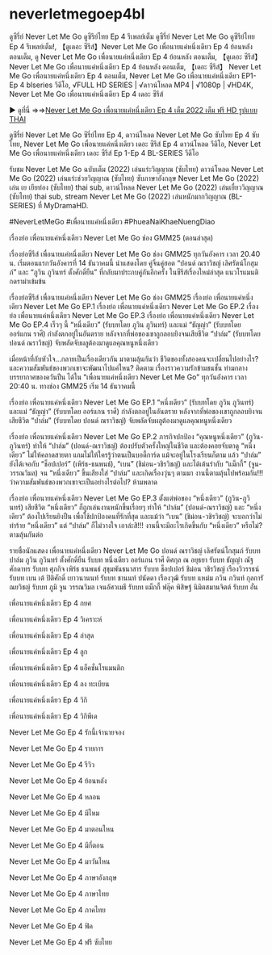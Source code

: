 # neverletmegoep4bl
ดูซีรี่ย์ Never Let Me Go ดูซีรีย์ไทย Ep 4 รีเพลย์เต็ม
ดูซีรี่ย์ Never Let Me Go ดูซีรีย์ไทย Ep 4 รีเพลย์เต็ม!, 【ดูเดอะ ซีรีส์】Never Let Me Go เพื่อนายแค่หนึ่งเดียว Ep 4 ย้อนหลัง ตอนเต็ม, ดู Never Let Me Go เพื่อนายแค่หนึ่งเดียว Ep 4 ย้อนหลัง ตอนเต็ม, 【ดูเดอะ ซีรีส์】 Never Let Me Go เพื่อนายแค่หนึ่งเดียว Ep 4 ย้อนหลัง ตอนเต็ม, 【เดอะ ซีรีส์】 Never Let Me Go เพื่อนายแค่หนึ่งเดียว Ep 4 ตอนเต็ม, Never Let Me Go เพื่อนายแค่หนึ่งเดียว EP1-Ep 4 blseries วีดีโอ, √FULL HD SERIES | √ดาวน์โหลด MP4 | √1080p | √HD4K, Never Let Me Go เพื่อนายแค่หนึ่งเดียว Ep 4 เดอะ ซีรีส์

▶ ดูที่นี่ =>=><a href="https://stream.bestmovies31.stream/th/tv/215356-1-4/episode-4">Never Let Me Go เพื่อนายแค่หนึ่งเดียว Ep 4 เต็ม 2022 เต็ม ฟรี HD รูปแบบ THAI</a>

ดูซีรี่ย์ Never Let Me Go ซีรี่ย์ไทย Ep 4, ดาวน์โหลด Never Let Me Go ซับไทย Ep 4 ซับไทย, Never Let Me Go เพื่อนายแค่หนึ่งเดียว เดอะ ซีรีส์ Ep 4 ดาวน์โหลด วีดีโอ, Never Let Me Go เพื่อนายแค่หนึ่งเดียว เดอะ ซีรีส์ Ep 1-Ep 4 BL-SERIES วีดีโอ

รับชม Never Let Me Go ฉบับเต็ม (2022) เล่นแร่ะวิญญาณ (ซับไทย) ดาวน์โหลด Never Let Me Go (2022) เล่นแร่ะช่วยวิญญาณ (ซับไทย) ซับภาษาอังกฤษ Never Let Me Go (2022) เล่น เย เยียท่อง (ซับไทย) thai sub, ดาวน์โหลด Never Let Me Go (2022) เล่นเยื่ยววิญญาณ (ซับไทย) thai sub, stream Never Let Me Go (2022) เล่นหนักมากวิญญาณ (BL-SERIES) ที่ MyDramaHD.

#NeverLetMeGo #เพื่อนายแค่หนึ่งเดียว #PhueaNaiKhaeNuengDiao

เรื่องย่อ เพื่อนายแค่หนึ่งเดียว Never Let Me Go ช่อง GMM25 (ตอนล่าสุด)

เรื่องย่อซีรีส์ เพื่อนายแค่หนึ่งเดียว Never Let Me Go ช่อง GMM25 ทุกวันอังคาร เวลา 20.40 น. เริ่มตอนแรกวันอังคารที่ 14 ธันวาคมนี้ นำแสดงโดย คู่จิ้นคู่ฮอต “ปอนด์ ณราวิชญ์ เลิศรัตน์โกสุมภ์” และ “ภูวิน ภูวินทร์ ตั้งศักดิ์ยืน” ที่กลับมาประกบคู่กันอีกครั้ง ในซีรีส์เรื่องใหม่ล่าสุด แนวโรแมนติกดราม่าเข้มข้น

เรื่องย่อซีรีส์ เพื่อนายแค่หนึ่งเดียว
Never Let Me Go ช่อง GMM25
เรื่องย่อ เพื่อนายแค่หนึ่งเดียว Never Let Me Go EP.1
เรื่องย่อ เพื่อนายแค่หนึ่งเดียว Never Let Me Go EP.2
เรื่องย่อ เพื่อนายแค่หนึ่งเดียว Never Let Me Go EP.3
เรื่องย่อ เพื่อนายแค่หนึ่งเดียว Never Let Me Go EP.4 เร็วๆ นี้
“หนึ่งเดียว” (รับบทโดย ภูวิน ภูวินทร์) และแม่ “ธัญญ่า” (รับบทโดย ออร์แกน ราศี) กำลังตกอยู่ในอันตราย หลังจากที่พ่อของเขาถูกลอบยิงจนเสียชีวิต “ปาล์ม” (รับบทโดย ปอนด์ ณราวิชญ์) จับพลัดจับผลูต้องมาดูแลคุณหนูหนึ่งเดียว

เมื่อหน้าที่กับหัวใจ...กลายเป็นเรื่องเดียวกัน มาตามลุ้นกันว่า ชีวิตของทั้งสองคนจะเปลี่ยนไปอย่างไร? และความสัมพันธ์ของพวกเขาจะพัฒนาไปแค่ไหน? ติดตาม เรื่องราวความรักข้ามชนชั้น ท่ามกลางบรรยากาศของควันปืน ได้ใน “เพื่อนายแค่หนึ่งเดียว Never Let Me Go” ทุกวันอังคาร เวลา 20:40 น. ทางช่อง GMM25 เริ่ม 14 ธันวาคมนี้

เรื่องย่อ เพื่อนายแค่หนึ่งเดียว Never Let Me Go EP.1
“หนึ่งเดียว” (รับบทโดย ภูวิน ภูวินทร์) และแม่ “ธัญญ่า” (รับบทโดย ออร์แกน ราศี) กำลังตกอยู่ในอันตราย หลังจากที่พ่อของเขาถูกลอบยิงจนเสียชีวิต “ปาล์ม” (รับบทโดย ปอนด์ ณราวิชญ์) จับพลัดจับผลูต้องมาดูแลคุณหนูหนึ่งเดียว

เรื่องย่อ เพื่อนายแค่หนึ่งเดียว Never Let Me Go EP.2
ภารกิจปกป้อง “คุณหนูหนึ่งเดียว” (ภูวิน-ภูวินทร์) ทำให้ “ปาล์ม” (ปอนด์-ณราวิชญ์) ต้องปรับตัวครั้งใหญ่ในชีวิต และต้องคอยจับตาดู “หนึ่งเดียว” ไม่ให้คลาดสายตา แถมไม่ให้ใครรู้ว่าตนเป็นบอดี้การ์ด แม้จะอยู่ในโรงเรียนก็ตาม แล้ว “ปาล์ม” ยังได้เจอกับ “ช็อปเปอร์” (เพิร์ธ-ธนพนธ์), “เบน” (ชิม่อน-วชิรวิชญ์) และได้เต้นรำกับ “แม็กกี้” (จูน-วรรณวิมล) จน “หนึ่งเดียว” ขึ้นเสียงใส่ “ปาล์ม” และเกิดเรื่องวุ่นๆ ตามมา งานนี้ตามลุ้นไปพร้อมกัน!!! ว่าความสัมพันธ์ของพวกเขาจะเป็นอย่างไรต่อไป? ห้ามพลาด

เรื่องย่อ เพื่อนายแค่หนึ่งเดียว Never Let Me Go EP.3
ตั้งแต่พ่อของ “หนึ่งเดียว” (ภูวิน-ภูวินทร์) เสียชีวิต “หนึ่งเดียว” ก็ถูกเล่นงานหนักขึ้นเรื่อยๆ ทำให้ “ปาล์ม” (ปอนด์-ณราวิชญ์) และ “หนึ่งเดียว” ต้องไปเรียนยิงปืน เพื่อใช้ปกป้องคนที่รักที่สุด และแม้ว่า “เบน” (ชิม่อน-วชิรวิชญ์) จะบอกว่าไม่ทำร้าย “หนึ่งเดียว” แต่ “ปาล์ม” ก็ไม่วางใจ เอาล่ะสิ!!! งานนี้จะมีอะไรเกิดขึ้นกับ “หนึ่งเดียว” หรือไม่? ตามลุ้นกันต่อ

รายชื่อนักแสดง เพื่อนายแค่หนึ่งเดียว Never Let Me Go
ปอนด์ ณราวิชญ์ เลิศรัตน์โกสุมภ์ รับบท ปาล์ม
ภูวิน ภูวินทร์ ตั้งศักดิ์ยืน รับบท หนึ่งเดียว
ออร์แกน ราศี ดิศกุล ณ อยุธยา รับบท ธัญญ่า
ณัฐ ศักดาทร รับบท ศุภกิจ
เพิร์ธ ธนพนธ์ สุขุมพันธนาสาร รับบท ช็อปเปอร์
ชิม่อน วชิรวิชญ์ เรืองวิวรรธน์ รับบท เบน
เต้ ปิติศักดิ์ เยาวนานนท์ รับบท ชานนท์
ปนัดดา เรืองวุฒิ รับบท แหม่ม
ภวิน ภวินท์ กุลการัณยวิชญ์ รับบท ภูมิ
จูน วรรณวิมล เจนอัศวเมธี รับบท แม็กกี้
ฟลุ๊ค พิสิษฐ์ นิมิตสมานจิตต์ รับบท อั๋น

เพื่อนายแค่หนึ่งเดียว Ep 4 กยศ

เพื่อนายแค่หนึ่งเดียว Ep 4 วิเคราะห์

เพื่อนายแค่หนึ่งเดียว Ep 4 ล่าสุด

เพื่อนายแค่หนึ่งเดียว Ep 4 ลูก

เพื่อนายแค่หนึ่งเดียว Ep 4 แอ็คชั่นโรแมนติก

เพื่อนายแค่หนึ่งเดียว Ep 4 ลง ทะเบียน

เพื่อนายแค่หนึ่งเดียว Ep 4 วิกิ

เพื่อนายแค่หนึ่งเดียว Ep 4 วิกิพีเด

Never Let Me Go Ep 4 รักนี้เจ้านายจอง

Never Let Me Go Ep 4 รายการ

Never Let Me Go Ep 4 รีวิว

Never Let Me Go Ep 4 ย้อนหลัง

Never Let Me Go Ep 4 หลอน

Never Let Me Go Ep 4 มีไหม

Never Let Me Go Ep 4 มาตอนไหน

Never Let Me Go Ep 4 มีกี่ตอน

Never Let Me Go Ep 4 มาวันไหน

Never Let Me Go Ep 4 ภาษาอังกฤษ

Never Let Me Go Ep 4 ภาษาไทย

Never Let Me Go Ep 4 ภาคไทย

Never Let Me Go Ep 4 ฟิค

Never Let Me Go Ep 4 ฟรี ซับไทย
